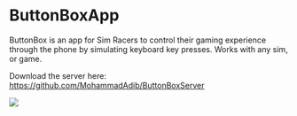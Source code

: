 # ButtonBoxApp

ButtonBox is an app for Sim Racers to control their gaming experience through the phone by simulating keyboard key presses. Works with any sim, or game.

Download the server here: https://github.com/MohammadAdib/ButtonBoxServer

![](https://i.imgur.com/CtKS1tB.png)
